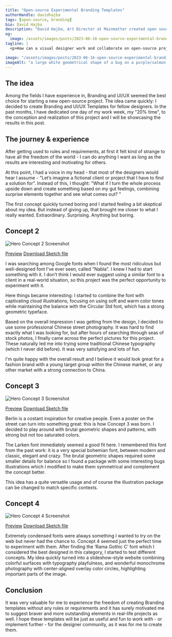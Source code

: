 ```yaml
---
title: "Open-source Experimental Branding Templates"
authorHandle: davidhajba
tags: [open-source, branding]
bio: David Hajba
description: "David Hajba, Art Director at Mainmatter created open source experimental branding templates. In this blog post, he talks about the journey & experience"
og:
  image: /assets/images/posts/2023-06-16-open-source-experimental-branding-templates/og-image.jpg
tagline: |
  <p>How can a visual designer work and collaborate on open-source projects? As an applied art service provider/ex-freelancer, my projects always started with a client and project requirements. The number of projects I did for myself just for fun was significantly shrinking, especially since becoming a first-time father. At Mainmatter everyone spends 20% of their time as an active member of the open-source community, so I had to find a way.</p>

image: "/assets/images/posts/2023-06-16-open-source-experimental-branding-templates/header-illustration.jpg"
imageAlt: "a large white geometrical shape of a bug on a purple/salmon color geometrical abstract background"
---
```


## The idea

Among the fields I have experience in, Branding and UI/UX seemed the best choice for starting a new open-source project. The idea came quickly: I decided to create Branding and UI/UX Templates for fellow designers. In the past months, I have dedicated one day of my work week, my "20% time", to the conception and realization of this project and I will be showcasing the results in this post.

## The journey & experience

After getting used to rules and requirements, at first it felt kind of strange to have all the freedom of the world - I can do anything I want as long as the results are interesting and motivating for others.

At this point, I had a voice in my head - that most of the designers would hear I assume - "Let’s imagine a fictional client or project that I have to find a solution for". Instead of this, I thought: "What if I turn the whole process upside down and create something based on my gut feelings, combining surprise elements together and see what comes out? "

The first concept quickly turned boring and I started feeling a bit skeptical about my idea. But instead of giving up, that brought me closer to what I really wanted. Extraordinary. Surprising. Anything but boring.

## Concept 2

![Hero Concept 2 Screenshot](/assets/images/posts/2023-06-16-open-source-experimental-branding-templates/concept_2.jpg)

[Preview](https://scene.zeplin.io/project/6455081b1dc67b3c0c397b0e/screen/646f712c6f352921c02462e6) [Download Sketch file](https://drive.google.com/drive/folders/1Ns0HDHztA8Ki6v8kp8L9NoxP69fI7D-c)

I was searching among Google fonts when I found the most ridiculous but well-designed font I've ever seen, called "Nabla". I knew I had to start something with it. I don’t think I would ever suggest using a similar font to a client in a real-world situation, so this project was the perfect opportunity to experiment with it.

Here things became interesting: I started to combine the font with captivating cloud illustrations, focusing on using soft and warm color tones while maintaining the balance with the Circular Std font, which has a strong geometric typeface.

Based on the overall impression I was getting from the design, I decided to use some professional Chinese street photography. It was hard to find exactly what I was looking for, but after hours of searching through seas of stock photos, I finally came across the perfect pictures for this project. These naturally led me into trying some traditional Chinese typography (which I never did before). It was very satisfying and lots of fun.

I'm quite happy with the overall result and I believe it would look great for a fashion brand with a young target group within the Chinese market, or any other market with a strong connection to China.

## Concept 3

![Hero Concept 3 Screenshot](/assets/images/posts/2023-06-16-open-source-experimental-branding-templates/concept_3.jpg)

[Preview](https://scene.zeplin.io/project/6455081b1dc67b3c0c397b0e/screen/64709e41b998e22206a0ad16) [Download Sketch file](https://drive.google.com/drive/folders/1Ns0HDHztA8Ki6v8kp8L9NoxP69fI7D-c)

Berlin is a costant inspiration for creative people. Even a poster on the street can turn into something great: this is how Concept 3 was born. I decided to play around with brutal geometric shapes and patterns, with strong but not too saturated colors.

​The Larken font immediately seemed a good fit here. I remembered this font from the past work: it is a very special bohemian font, between modern and classic, elegant and crazy. The brutal geometric shapes required some smaller details for balance so I found a package with some interesting bugs illustrations which I modified to make them symmetrical and complement the concept better.

This idea has a quite versatile usage and of course the illustration package can be changed to match specific contexts.

## Concept 4

![Hero Concept 4 Screenshot](/assets/images/posts/2023-06-16-open-source-experimental-branding-templates/concept_4.jpg)

[Preview](https://scene.zeplin.io/project/6455081b1dc67b3c0c397b0e/screen/64709e5e678ed3223e6f312a) [Download Sketch file](https://drive.google.com/drive/folders/1Ns0HDHztA8Ki6v8kp8L9NoxP69fI7D-c)

Extremely condensed fonts were always something I wanted to try on the web but never had the chance to. Concept 4 seemed just the perfect time to experiment with them. After finding the ‘Rama Gothic C’ font which I considered the best designed in this category, I started to test different concepts. My idea quickly turned into a slideshow-style website combining colorful surfaces with typography playfulness, and wonderful monochrome photography with center-aligned overlay color circles, highlighting important parts of the image.

## Conclusion

It was very valuable for me to experience the freedom of creating Branding templates without any rules or requirements and it has surely motivated me to suggest braver and more outstanding elements in real-life projects as well. I hope these templates will be just as useful and fun to work with - or implement further - for the designer community, as it was for me to create them.

